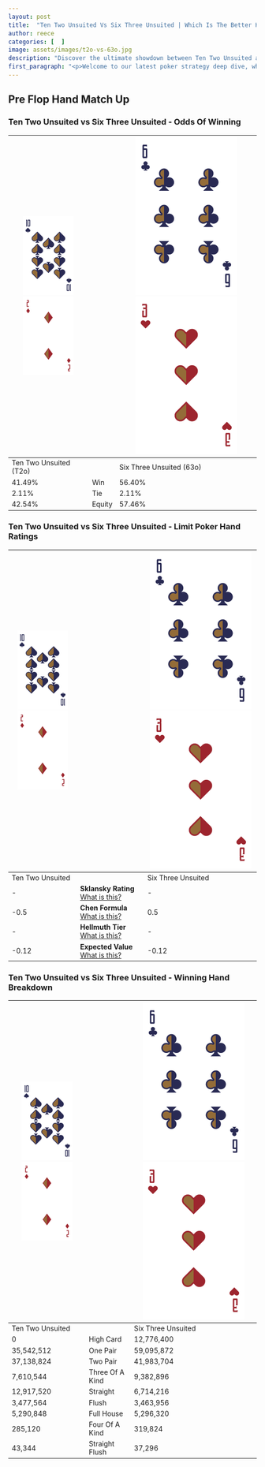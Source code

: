 ```yaml
---
layout: post
title:  "Ten Two Unsuited Vs Six Three Unsuited | Which Is The Better Hand In Poker? A Complete Guide"
author: reece
categories: [  ]
image: assets/images/t2o-vs-63o.jpg
description: "Discover the ultimate showdown between Ten Two Unsuited and Six Three Unsuited in poker! Uncover the odds, strategies, and scenarios where one hand triumphs over the other. Get ready to up your poker game with this thrilling analysis."
first_paragraph: "<p>Welcome to our latest poker strategy deep dive, where we're pitting two distinct hands against each other in a high-stakes showdown: Ten Two Unsuited vs Six Three Unsuited.</p><p>In the dynamic world of poker, every decision counts, and knowing which hand holds the upper hand is key to your success at the table.</p><p>In this article, we'll dissect these two hands, explore the scenarios where one dominates the other, and equip you with the knowledge to make strategic choices that can tip the odds in your favor.</p><p>Get ready to unravel the intriguing dynamics of these poker hands and elevate your game to new heights.</p>"
---
```




[comment]: # (sp0)

## Pre Flop Hand Match Up

<div class="table hand-ratings" markdown="1"> 



### Ten Two Unsuited vs Six Three Unsuited - Odds Of Winning


    
| ![image info](assets/images/hand1/T.png) ![image info](assets/images/hand1/2o.png) |  | ![image info](assets/images/hand2/6.png) ![image info](assets/images/hand2/3o.png) |
| -------- | -------- | -------- |
| Ten Two Unsuited (T2o) |  | Six Three Unsuited (63o) |
| 41.49% | Win | 56.40% |
| 2.11% | Tie | 2.11% |
| 42.54% | Equity | 57.46% |




[comment]: # (sp1)



### Ten Two Unsuited vs Six Three Unsuited - Limit Poker Hand Ratings


    
| ![image info](assets/images/hand1/T.png) ![image info](assets/images/hand1/2o.png) |  | ![image info](assets/images/hand2/6.png) ![image info](assets/images/hand2/3o.png) |
| -------- | -------- | -------- |
| Ten Two Unsuited |  | Six Three Unsuited |
| - | **Sklansky Rating** [What is this?](/sklansky-rating-explained) | - |
| -0.5 | **Chen Formula** [What is this?](/chen-formula-explained) | 0.5 |
| - | **Hellmuth Tier** [What is this?](/Hellmuth-tier-explained) | - |
| -0.12 | **Expected Value** [What is this?](/expected-value-explained) | -0.12 |




[comment]: # (sp2)



### Ten Two Unsuited vs Six Three Unsuited - Winning Hand Breakdown


    
| ![image info](assets/images/hand1/T.png) ![image info](assets/images/hand1/2o.png) |  | ![image info](assets/images/hand2/6.png) ![image info](assets/images/hand2/3o.png) |
| -------- | -------- | -------- |
| Ten Two Unsuited |  | Six Three Unsuited |
| 0 | High Card | 12,776,400 |
| 35,542,512 | One Pair | 59,095,872 |
| 37,138,824 | Two Pair | 41,983,704 |
| 7,610,544 | Three Of A Kind | 9,382,896 |
| 12,917,520 | Straight | 6,714,216 |
| 3,477,564 | Flush | 3,463,956 |
| 5,290,848 | Full House | 5,296,320 |
| 285,120 | Four Of A Kind | 319,824 |
| 43,344 | Straight Flush | 37,296 |




[comment]: # (sp3)



</div>

[comment]: # (sp4)



[comment]: # (sp5)


